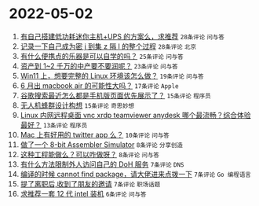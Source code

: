 # 2022-05-02

1. [有自己搭建低功耗迷你主机+UPS 的方案么，求推荐](https://www.v2ex.com/t/850467) `28条评论` `问与答`
1. [记录一下自己成为密 j 到集 z 隔 l 的整个过程](https://www.v2ex.com/t/850478) `28条评论` `北京`
1. [有什么便携点的乐器是可以自学的吗？](https://www.v2ex.com/t/850472) `25条评论` `问与答`
1. [资产到 1~2 千万的中产要不要润呢？](https://www.v2ex.com/t/850477) `23条评论` `问与答`
1. [Win11 上，想要完整的 Linux 环境该怎么做？](https://www.v2ex.com/t/850464) `19条评论` `问与答`
1. [6 月出 macbook air 的可能性大吗？](https://www.v2ex.com/t/850460) `17条评论` `Apple`
1. [谷歌搜索最近怎么都是手机版页面优先展示了？](https://www.v2ex.com/t/850476) `15条评论` `程序员`
1. [无人机蜂群设计构想](https://www.v2ex.com/t/850468) `15条评论` `奇思妙想`
1. [Linux 内网远程桌面 vnc xrdp teamviewer anydesk 哪个最流畅？综合体验最好？](https://www.v2ex.com/t/850475) `13条评论` `程序员`
1. [Mac 上有好用的 twitter app 么？](https://www.v2ex.com/t/850470) `10条评论` `问与答`
1. [做了一个 8-bit Assembler Simulator](https://www.v2ex.com/t/850469) `8条评论` `分享创造`
1. [这种工程能做么？可以咋做呀？](https://www.v2ex.com/t/850462) `8条评论` `问与答`
1. [有什么方法限制外人访问自己的 DoH 服务](https://www.v2ex.com/t/850493) `7条评论` `DNS`
1. [编译的时候 cannot find package，请大佬进来点拨一下](https://www.v2ex.com/t/850480) `7条评论` `Go 编程语言`
1. [提了离职后,收到了朋友的邀请](https://www.v2ex.com/t/850479) `7条评论` `职场话题`
1. [求推荐一套 12 代 intel 装机](https://www.v2ex.com/t/850492) `6条评论` `问与答`
